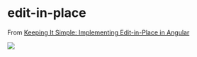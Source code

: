 # edit-in-place
From [Keeping It Simple: Implementing Edit-in-Place in Angular](https://netbasal.com/keeping-it-simple-implementing-edit-in-place-in-angular-4fd92c4dfc70?fbclid=IwAR1DCA9mjr2p0azXnX3_c6GUI3uP24ObQ_ccyNA0uTewvYN-IfkyywW8Gp8)  

<img src="src/assets/record.gif">
